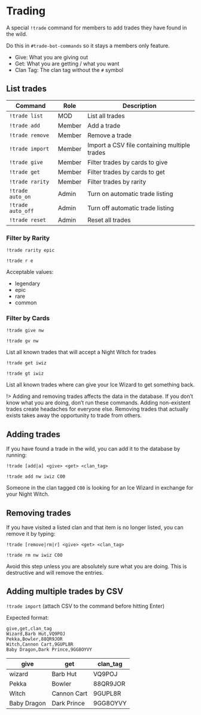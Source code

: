 # Trading

A special `!trade` command for members to add trades they have found in the wild.

Do this in `#trade-bot-commands` so it stays a members only feature.

- Give: What you are giving out
- Get: What you are getting / what you want
- Clan Tag: The clan tag without the `#` symbol

## List trades

| Command | Role | Description
| --- | --- | --- |
| `!trade list` | MOD | List all trades
| `!trade add` | Member | Add a trade
| `!trade remove` | Member | Remove a trade
| `!trade import` | Member | Import a CSV file containing multiple trades
| `!trade give` | Member | Filter trades by cards to give
| `!trade get` | Member | Filter trades by cards to get
| `!trade rarity` | Member | Filter trades by rarity
| `!trade auto_on` | Admin | Turn on automatic trade listing
| `!trade auto_off` | Admin | Turn off automatic trade listing
| `!trade reset` | Admin | Reset all trades

### Filter by Rarity

`!trade rarity epic`

`!trade r e`

Acceptable values:

- legendary
- epic
- rare
- common

### Filter by Cards

`!trade give nw`

`!trade gv nw`

List all known trades that will accept a Night Witch for trades

`!trade get iwiz`

`!trade gt iwiz`

List all known trades where can give your Ice Wizard to get something back.


!> Adding and removing trades affects the data in the database. If you don’t know what you are doing, don’t run these commands. Adding non-existent trades create headaches for everyone else. Removing trades that actually exists takes away the opportunity to trade from others.

## Adding trades

If you have found a trade in the wild, you can add it to the database by running:

`!trade [add|a] <give> <get> <clan_tag>`

`!trade add nw iwiz C00`

Someone in the clan tagged `C00` is looking for an Ice Wizard in exchange for your Night Witch.

## Removing trades

If you have visited a listed clan and that item is no longer listed, you can remove it by typing:

`!trade [remove|rm|r] <give> <get> <clan_tag>`

`!trade rm nw iwiz C00`

Avoid this step unless you are absolutely sure what you are doing. This is destructive and will remove the entries.

## Adding multiple trades by CSV

`!trade import` (attach CSV to the command before hitting Enter)

Expected format:

```csv
give,get,clan_tag
Wizard,Barb Hut,VQ9POJ
Pekka,Bowler,88QR9JOR
Witch,Cannon Cart,9GUPL8R
Baby Dragon,Dark Prince,9GG8OYVY
```

| give | get | clan_tag
| --- | --- | ---
| wizard | Barb Hut | VQ9POJ
| Pekka | Bowler | 88QR9JOR
| Witch | Cannon Cart | 9GUPL8R
| Baby Dragon | Dark Prince | 9GG8OYVY
